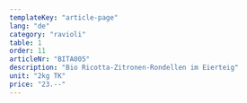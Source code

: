 ```yaml
---
templateKey: "article-page"
lang: "de"
category: "ravioli"
table: 1
order: 11
articleNr: "BITA005"
description: "Bio Ricotta-Zitronen-Rondellen im Eierteig"
unit: "2kg TK"
price: "23.--"
---
```

